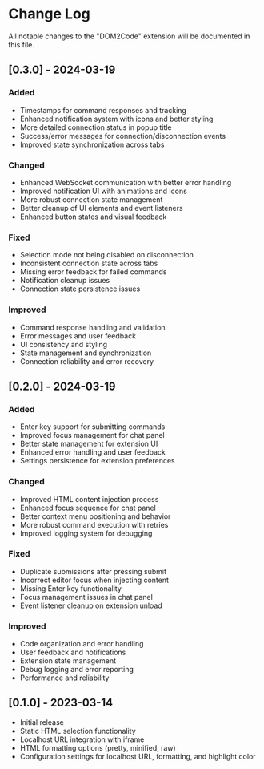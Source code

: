 # Change Log

All notable changes to the "DOM2Code" extension will be documented in this file.

## [0.3.0] - 2024-03-19

### Added
- Timestamps for command responses and tracking
- Enhanced notification system with icons and better styling
- More detailed connection status in popup title
- Success/error messages for connection/disconnection events
- Improved state synchronization across tabs

### Changed
- Enhanced WebSocket communication with better error handling
- Improved notification UI with animations and icons
- More robust connection state management
- Better cleanup of UI elements and event listeners
- Enhanced button states and visual feedback

### Fixed
- Selection mode not being disabled on disconnection
- Inconsistent connection state across tabs
- Missing error feedback for failed commands
- Notification cleanup issues
- Connection state persistence issues

### Improved
- Command response handling and validation
- Error messages and user feedback
- UI consistency and styling
- State management and synchronization
- Connection reliability and error recovery

## [0.2.0] - 2024-03-19

### Added
- Enter key support for submitting commands
- Improved focus management for chat panel
- Better state management for extension UI
- Enhanced error handling and user feedback
- Settings persistence for extension preferences

### Changed
- Improved HTML content injection process
- Enhanced focus sequence for chat panel
- Better context menu positioning and behavior
- More robust command execution with retries
- Improved logging system for debugging

### Fixed
- Duplicate submissions after pressing submit
- Incorrect editor focus when injecting content
- Missing Enter key functionality
- Focus management issues in chat panel
- Event listener cleanup on extension unload

### Improved
- Code organization and error handling
- User feedback and notifications
- Extension state management
- Debug logging and error reporting
- Performance and reliability

## [0.1.0] - 2023-03-14

- Initial release
- Static HTML selection functionality
- Localhost URL integration with iframe
- HTML formatting options (pretty, minified, raw)
- Configuration settings for localhost URL, formatting, and highlight color 